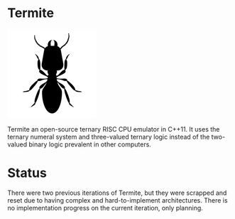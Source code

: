 # Termite
![Termite icon](./icon.png)

Termite an open-source ternary RISC CPU emulator in C++11. It uses the ternary numeral system and three-valued ternary logic instead of the two-valued binary logic prevalent in other computers.


# Status
There were two previous iterations of Termite, but they were scrapped and reset due to having complex and hard-to-implement architectures. There is no implementation progress on the current iteration, only planning.